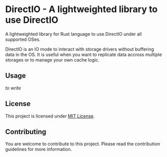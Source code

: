 # DirectIO - A lightweighted library to use DirectIO

A lightweighted library for Rust language to use DirectIO under all supported OSes.

DirectIO is an IO mode to interact with storage drivers without buffering data in the OS. It is useful when
you want to replicate data accross multiple storages or to manage your own cache logic.

## Usage

_to write_

## License

This project is licensed under [MIT License](LICENSE).

## Contributing

You are welcome to contribute to this project. Please read the contribution guidelines for more
information.
